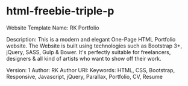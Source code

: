 # html-freebie-triple-p
Website Template Name: RK Portfolio

Description: This is a modern and elegant One-Page HTML Portfolio website. The Website is built using technologies such as Bootstrap 3+, jQuery, SASS, Gulp &amp; Bower. It's perfectly suitable for freelancers, designers &amp; all kind of artists who want to show off their work.  

Version: 1
Author: RK
Author URI: 
Keywords: HTML, CSS, Bootstrap, Responsive, Javascript, jQuery, Parallax, Portfolio, CV, Resume